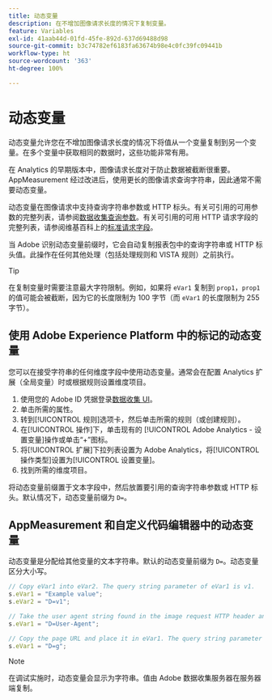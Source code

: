 ```yaml
---
title: 动态变量
description: 在不增加图像请求长度的情况下复制变量。
feature: Variables
exl-id: 41aab44d-01fd-45fe-892d-637d69488d98
source-git-commit: b3c74782ef6183fa63674b98e4c0fc39fc09441b
workflow-type: ht
source-wordcount: '363'
ht-degree: 100%

---
```


# 动态变量

动态变量允许您在不增加图像请求长度的情况下将值从一个变量复制到另一个变量。在多个变量中获取相同的数据时，这些功能非常有用。

在 Analytics 的早期版本中，图像请求长度对于防止数据被截断很重要。AppMeasurement 经过改进后，使用更长的图像请求查询字符串，因此通常不需要动态变量。

动态变量在图像请求中支持查询字符串参数或 HTTP 标头。有关可引用的可用参数的完整列表，请参阅[数据收集查询参数](../../validate/query-parameters.md)。有关可引用的可用 HTTP 请求字段的完整列表，请参阅维基百科上的[标准请求字段](https://en.wikipedia.org/wiki/List_of_HTTP_header_fields#Request_fields)。

当 Adobe 识别动态变量前缀时，它会自动复制报表包中的查询字符串或 HTTP 标头值。此操作在任何其他处理（包括处理规则和 VISTA 规则）之前执行。

>[!TIP]
>
>在复制变量时需要注意最大字符限制。例如，如果将 `eVar1` 复制到 `prop1`，`prop1` 的值可能会被截断，因为它的长度限制为 100 字节（而 `eVar1` 的长度限制为 255 字节）。

## 使用 Adobe Experience Platform 中的标记的动态变量

您可以在接受字符串的任何维度字段中使用动态变量。通常会在配置 Analytics 扩展（全局变量）时或根据规则设置维度项目。

1. 使用您的 Adobe ID 凭据登录[数据收集 UI](https://experience.adobe.com/data-collection)。
2. 单击所需的属性。
3. 转到[!UICONTROL 规则]选项卡，然后单击所需的规则（或创建规则）。
4. 在[!UICONTROL 操作]下，单击现有的 [!UICONTROL Adobe Analytics - 设置变量]操作或单击“+”图标。
5. 将[!UICONTROL 扩展]下拉列表设置为 Adobe Analytics，将[!UICONTROL 操作类型]设置为[!UICONTROL 设置变量]。
6. 找到所需的维度项目。

将动态变量前缀置于文本字段中，然后放置要引用的查询字符串参数或 HTTP 标头。默认情况下，动态变量前缀为 `D=`。

## AppMeasurement 和自定义代码编辑器中的动态变量

动态变量是分配给其他变量的文本字符串。默认的动态变量前缀为 `D=`。动态变量区分大小写。

```js
// Copy eVar1 into eVar2. The query string parameter of eVar1 is v1.
s.eVar1 = "Example value";
s.eVar2 = "D=v1";

// Take the user agent string found in the image request HTTP header and place it in eVar1.
s.eVar1 = "D=User-Agent";

// Copy the page URL and place it in eVar1. The query string parameter of page URL is g.
s.eVar1 = "D=g";
```

>[!NOTE]
>
>在调试实施时，动态变量会显示为字符串。值由 Adobe 数据收集服务器在服务器端复制。
